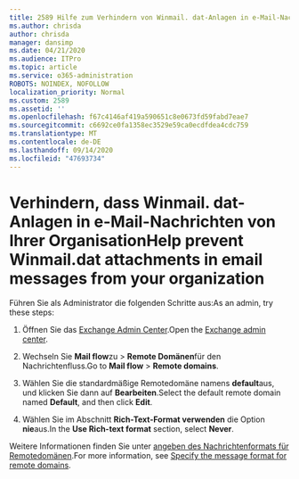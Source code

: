 ```yaml
---
title: 2589 Hilfe zum Verhindern von Winmail. dat-Anlagen in e-Mail-Nachrichten in Ihrer Organisation
ms.author: chrisda
author: chrisda
manager: dansimp
ms.date: 04/21/2020
ms.audience: ITPro
ms.topic: article
ms.service: o365-administration
ROBOTS: NOINDEX, NOFOLLOW
localization_priority: Normal
ms.custom: 2589
ms.assetid: ''
ms.openlocfilehash: f67c4146af419a590651c8e0673fd59fabd7eae7
ms.sourcegitcommit: c6692ce0fa1358ec3529e59ca0ecdfdea4cdc759
ms.translationtype: MT
ms.contentlocale: de-DE
ms.lasthandoff: 09/14/2020
ms.locfileid: "47693734"
---
```

# <a name="help-prevent-winmaildat-attachments-in-email-messages-from-your-organization"></a><span data-ttu-id="906a5-102">Verhindern, dass Winmail. dat-Anlagen in e-Mail-Nachrichten von Ihrer Organisation</span><span class="sxs-lookup"><span data-stu-id="906a5-102">Help prevent Winmail.dat attachments in email messages from your organization</span></span>

<span data-ttu-id="906a5-103">Führen Sie als Administrator die folgenden Schritte aus:</span><span class="sxs-lookup"><span data-stu-id="906a5-103">As an admin, try these steps:</span></span>

1. <span data-ttu-id="906a5-104">Öffnen Sie das [Exchange Admin Center](https://outlook.office365.com/ecp/).</span><span class="sxs-lookup"><span data-stu-id="906a5-104">Open the [Exchange admin center](https://outlook.office365.com/ecp/).</span></span>

2. <span data-ttu-id="906a5-105">Wechseln Sie **Mail flow**zu  >  **Remote Domänen**für den Nachrichtenfluss.</span><span class="sxs-lookup"><span data-stu-id="906a5-105">Go to **Mail flow** > **Remote domains**.</span></span>

3. <span data-ttu-id="906a5-106">Wählen Sie die standardmäßige Remotedomäne namens **default**aus, und klicken Sie dann auf **Bearbeiten**.</span><span class="sxs-lookup"><span data-stu-id="906a5-106">Select the default remote domain named **Default**, and then click **Edit**.</span></span>

4. <span data-ttu-id="906a5-107">Wählen Sie im Abschnitt **Rich-Text-Format verwenden** die Option **nie**aus.</span><span class="sxs-lookup"><span data-stu-id="906a5-107">In the **Use Rich-text format** section, select **Never**.</span></span>

<span data-ttu-id="906a5-108">Weitere Informationen finden Sie unter [angeben des Nachrichtenformats für Remotedomänen](https://docs.microsoft.com/Exchange/mail-flow-best-practices/remote-domains/remote-domains#specifying-message-format).</span><span class="sxs-lookup"><span data-stu-id="906a5-108">For more information, see [Specify the message format for remote domains](https://docs.microsoft.com/Exchange/mail-flow-best-practices/remote-domains/remote-domains#specifying-message-format).</span></span>
